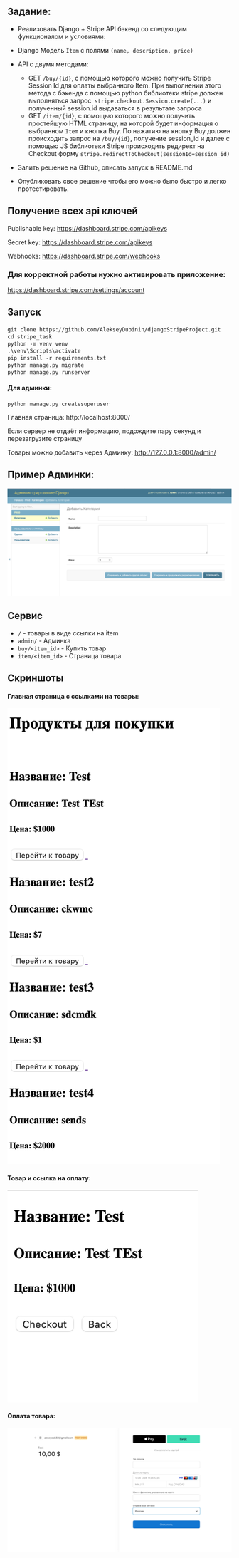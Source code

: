 Задание:
-------

* Реализовать Django + Stripe API бэкенд со следующим функционалом и условиями:
* Django Модель `Item` с полями `(name, description, price) `
* API с двумя методами:
    * GET `/buy/{id}`, c помощью которого можно получить Stripe Session Id для оплаты выбранного Item. При выполнении
      этого метода c бэкенда с помощью python библиотеки stripe должен выполняться
      запрос` stripe.checkout.Session.create(...)` и полученный session.id выдаваться в результате запроса
    * GET `/item/{id}`, c помощью которого можно получить простейшую HTML страницу, на которой будет информация о
      выбранном `Item` и кнопка Buy. По нажатию на кнопку Buy должен происходить запрос на `/buy/{id}`, получение
      session_id и далее с помощью JS библиотеки Stripe происходить редирект на Checkout
      форму `stripe.redirectToCheckout(sessionId=session_id)`

* Залить решение на Github, описать запуск в README.md

* Опубликовать свое решение чтобы его можно было быстро и легко протестировать. 


Получение всех api ключей
-------------------------

Publishable key:
https://dashboard.stripe.com/apikeys

Secret key:
https://dashboard.stripe.com/apikeys

Webhooks:
https://dashboard.stripe.com/webhooks


### Для корректной работы нужно активировать приложение:
https://dashboard.stripe.com/settings/account


Запуск
------

```
git clone https://github.com/AlekseyDubinin/djangoStripeProject.git
cd stripe_task
python -m venv venv
.\venv\Scripts\activate
pip install -r requirements.txt
python manage.py migrate
python manage.py runserver
```

#### Для админки:
```
python manage.py createsuperuser
```

Главная страница: http://localhost:8000/

Если сервер не отдаёт информацию, подождите пару секунд и перезагрузите страницу

Товары можно добавить через Админку:
http://127.0.0.1:8000/admin/

Пример Админки:
----------
![img.png](https://github.com/AlekseyDubinin/djangoStripeProject/blob/master/%20img/img_1.png)

Сервис
------

* `/` - товары в виде ссылки на item
* `admin/` - Админка
* `buy/<item_id>` - Купить товар
* `item/<item_id>` - Страница товара

Скриншоты
---------

#### Главная страница с ссылками на товары:

![img.png](https://github.com/AlekseyDubinin/djangoStripeProject/blob/master/%20img/img_2.png)

#### Товар и ссылка на оплату:

![img_2.png](https://github.com/AlekseyDubinin/djangoStripeProject/blob/master/%20img/img_3.png)

#### Оплата товара:

![img_1.png](https://github.com/AlekseyDubinin/djangoStripeProject/blob/master/%20img/img_4.png)
